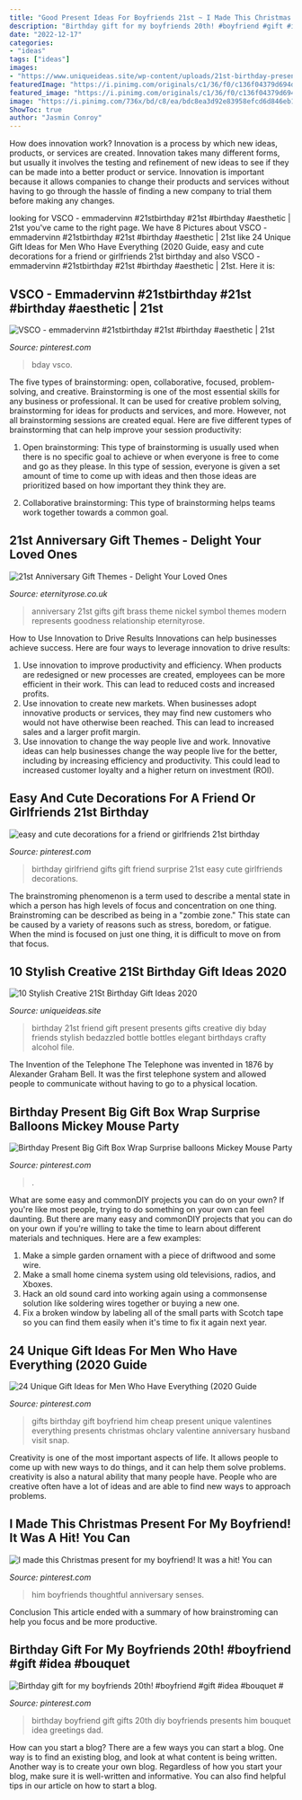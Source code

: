 ```yaml
---
title: "Good Present Ideas For Boyfriends 21st ~ I Made This Christmas Present For My Boyfriend! It Was A Hit! You Can"
description: "Birthday gift for my boyfriends 20th! #boyfriend #gift #idea #bouquet #"
date: "2022-12-17"
categories:
- "ideas"
tags: ["ideas"]
images:
- "https://www.uniqueideas.site/wp-content/uploads/21st-birthday-present-for-my-best-friend-crafty-pinterest-2.jpg"
featuredImage: "https://i.pinimg.com/originals/c1/36/f0/c136f04379d694d06ca30ddd751dd013.jpg"
featured_image: "https://i.pinimg.com/originals/c1/36/f0/c136f04379d694d06ca30ddd751dd013.jpg"
image: "https://i.pinimg.com/736x/bd/c8/ea/bdc8ea3d92e83958efcd6d846eb189d8.jpg"
ShowToc: true
author: "Jasmin Conroy"
---
```



How does innovation work?
Innovation is a process by which new ideas, products, or services are created. Innovation takes many different forms, but usually it involves the testing and refinement of new ideas to see if they can be made into a better product or service. Innovation is important because it allows companies to change their products and services without having to go through the hassle of finding a new company to trial them before making any changes.

	

		
looking for VSCO - emmadervinn #21stbirthday #21st #birthday #aesthetic | 21st you've came to the right page. We have 8 Pictures about VSCO - emmadervinn #21stbirthday #21st #birthday #aesthetic | 21st like 24 Unique Gift Ideas for Men Who Have Everything (2020 Guide, easy and cute decorations for a friend or girlfriends 21st birthday and also VSCO - emmadervinn #21stbirthday #21st #birthday #aesthetic | 21st. Here it is:
		
    
## VSCO - Emmadervinn #21stbirthday #21st #birthday #aesthetic | 21st

<img loading=lazy src="https://i.pinimg.com/736x/bd/c8/ea/bdc8ea3d92e83958efcd6d846eb189d8.jpg" onerror="this.onerror=null;this.src='https://tse3.mm.bing.net/th?id=OIP.woDKwWoyxbt4dulm2ca6GQHaOq&amp;pid=15.1';" alt="VSCO - emmadervinn #21stbirthday #21st #birthday #aesthetic | 21st">

_Source: pinterest.com_

>bday vsco. 

	

The five types of brainstorming: open, collaborative, focused, problem-solving, and creative.
Brainstorming is one of the most essential skills for any business or professional. It can be used for creative problem solving, brainstorming for ideas for products and services, and more. However, not all brainstorming sessions are created equal. Here are five different types of brainstorming that can help improve your session productivity: 
1. Open brainstorming: This type of brainstorming is usually used when there is no specific goal to achieve or when everyone is free to come and go as they please. In this type of session, everyone is given a set amount of time to come up with ideas and then those ideas are prioritized based on how important they think they are.

2. Collaborative brainstorming: This type of brainstorming helps teams work together towards a common goal.

    
## 21st Anniversary Gift Themes - Delight Your Loved Ones

<img loading=lazy src="https://www.eternityrose.co.uk/media/wysiwyg/21st-anniversary-theme.jpg" onerror="this.onerror=null;this.src='https://tse4.mm.bing.net/th?id=OIP.Yprc_vam-V8tE9I-ZSKgYgAAAA&amp;pid=15.1';" alt="21st Anniversary Gift Themes - Delight Your Loved Ones">

_Source: eternityrose.co.uk_

>anniversary 21st gifts gift brass theme nickel symbol themes modern represents goodness relationship eternityrose. 

	

How to Use Innovation to Drive Results
Innovations can help businesses achieve success. Here are four ways to leverage innovation to drive results:
1. Use innovation to improve productivity and efficiency. When products are redesigned or new processes are created, employees can be more efficient in their work. This can lead to reduced costs and increased profits.
2. Use innovation to create new markets. When businesses adopt innovative products or services, they may find new customers who would not have otherwise been reached. This can lead to increased sales and a larger profit margin.
3. Use innovation to change the way people live and work. Innovative ideas can help businesses change the way people live for the better, including by increasing efficiency and productivity. This could lead to increased customer loyalty and a higher return on investment (ROI).

    
## Easy And Cute Decorations For A Friend Or Girlfriends 21st Birthday

<img loading=lazy src="https://i.pinimg.com/736x/ce/66/49/ce6649a9d1dccc46c8539e3cd1b48c79--birthday-ideas-for-girlfriend-girlfriend-gift.jpg" onerror="this.onerror=null;this.src='https://tse1.mm.bing.net/th?id=OIP.E4HVbTf8b7TVLw5BsuFOVQHaJ3&amp;pid=15.1';" alt="easy and cute decorations for a friend or girlfriends 21st birthday">

_Source: pinterest.com_

>birthday girlfriend gifts gift friend surprise 21st easy cute girlfriends decorations. 

	

The brainstroming phenomenon is a term used to describe a mental state in which a person has high levels of focus and concentration on one thing. Brainstroming can be described as being in a "zombie zone." This state can be caused by a variety of reasons such as stress, boredom, or fatigue. When the mind is focused on just one thing, it is difficult to move on from that focus.

    
## 10 Stylish Creative 21St Birthday Gift Ideas 2020

<img loading=lazy src="https://www.uniqueideas.site/wp-content/uploads/21st-birthday-present-for-my-best-friend-crafty-pinterest-2.jpg" onerror="this.onerror=null;this.src='https://tse1.mm.bing.net/th?id=OIP.KMdDnsK0j6RT0azgK3wMqQHaJ4&amp;pid=15.1';" alt="10 Stylish Creative 21St Birthday Gift Ideas 2020">

_Source: uniqueideas.site_

>birthday 21st friend gift present presents gifts creative diy bday friends stylish bedazzled bottle bottles elegant birthdays crafty alcohol file. 

	

The Invention of the Telephone
The Telephone was invented in 1876 by Alexander Graham Bell. It was the first telephone system and allowed people to communicate without having to go to a physical location.

    
## Birthday Present Big Gift Box Wrap Surprise Balloons Mickey Mouse Party

<img loading=lazy src="https://i.pinimg.com/736x/98/b4/4b/98b44bd1ddc90b03776e1bcd6a786d29--big-gift-boxes-mickey-mouse-parties.jpg" onerror="this.onerror=null;this.src='https://tse1.mm.bing.net/th?id=OIP.v5iMxiNcfFbX2H2QcU5i5gHaJ3&amp;pid=15.1';" alt="Birthday Present Big Gift Box Wrap Surprise balloons Mickey Mouse Party">

_Source: pinterest.com_

>. 

	

What are some easy and commonDIY projects you can do on your own?
If you're like most people, trying to do something on your own can feel daunting. But there are many easy and commonDIY projects that you can do on your own if you're willing to take the time to learn about different materials and techniques. Here are a few examples:
1. Make a simple garden ornament with a piece of driftwood and some wire.
2. Make a small home cinema system using old televisions, radios, and Xboxes.
3. Hack an old sound card into working again using a commonsense solution like soldering wires together or buying a new one.
4. Fix a broken window by labeling all of the small parts with Scotch tape so you can find them easily when it's time to fix it again next year.

    
## 24 Unique Gift Ideas For Men Who Have Everything (2020 Guide

<img loading=lazy src="https://i.pinimg.com/736x/f3/db/c9/f3dbc988f0ede4f6fb11b03ce7a60322.jpg" onerror="this.onerror=null;this.src='https://tse4.mm.bing.net/th?id=OIP.UtcSuagDlzg_-jfMgIj2mAHaM9&amp;pid=15.1';" alt="24 Unique Gift Ideas for Men Who Have Everything (2020 Guide">

_Source: pinterest.com_

>gifts birthday gift boyfriend him cheap present unique valentines everything presents christmas ohclary valentine anniversary husband visit snap. 

	

Creativity is one of the most important aspects of life. It allows people to come up with new ways to do things, and it can help them solve problems. creativity is also a natural ability that many people have. People who are creative often have a lot of ideas and are able to find new ways to approach problems.

    
## I Made This Christmas Present For My Boyfriend! It Was A Hit! You Can

<img loading=lazy src="https://i.pinimg.com/originals/d1/da/f1/d1daf1e37606b47c9509a5e693b5bdde.jpg" onerror="this.onerror=null;this.src='https://tse3.mm.bing.net/th?id=OIP.n5-WP89a7E7TVQcUSS9xqwHaJ4&amp;pid=15.1';" alt="I made this Christmas present for my boyfriend! It was a hit! You can">

_Source: pinterest.com_

>him boyfriends thoughtful anniversary senses. 

	

Conclusion
This article ended with a summary of how brainstroming can help you focus and be more productive.

    
## Birthday Gift For My Boyfriends 20th! #boyfriend #gift #idea #bouquet #

<img loading=lazy src="https://i.pinimg.com/originals/c1/36/f0/c136f04379d694d06ca30ddd751dd013.jpg" onerror="this.onerror=null;this.src='https://tse2.mm.bing.net/th?id=OIP.qrAHF6qU5MuT0toSpSTRpgHaJ4&amp;pid=15.1';" alt="Birthday gift for my boyfriends 20th! #boyfriend #gift #idea #bouquet #">

_Source: pinterest.com_

>birthday boyfriend gift gifts 20th diy boyfriends presents him bouquet idea greetings dad. 

	

How can you start a blog?
There are a few ways you can start a blog. One way is to find an existing blog, and look at what content is being written. Another way is to create your own blog. Regardless of how you start your blog, make sure it is well-written and informative. You can also find helpful tips in our article on how to start a blog.

